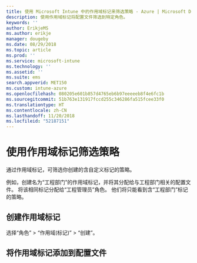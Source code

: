 ```yaml
---
title: 使用 Microsoft Intune 中的作用域标记来筛选策略 - Azure | Microsoft Docs
description: 使用作用域标记将配置文件筛选到特定角色。
keywords: ''
author: ErikjeMS
ms.author: erikje
manager: dougeby
ms.date: 08/29/2018
ms.topic: article
ms.prod: ''
ms.service: microsoft-intune
ms.technology: ''
ms.assetid: ''
ms.suite: ems
search.appverid: MET150
ms.custom: intune-azure
ms.openlocfilehash: 080205e601b857d4765eb6b97eeeeeb8f4e6fc1b
ms.sourcegitcommit: 51b763e131917fccd255c346286fa515fcee33f0
ms.translationtype: HT
ms.contentlocale: zh-CN
ms.lasthandoff: 11/20/2018
ms.locfileid: "52187151"
---
```

# <a name="use-scope-tags-to-filter-policies"></a>使用作用域标记筛选策略

通过作用域标记，可筛选你创建的含自定义标记的策略。

例如，创建名为“工程部门”的作用域标记，并将其分配给与工程部门相关的配置文件。 将该相同标记分配给“工程管理员”角色。 他们将只能看到含“工程部门”标记的策略。

## <a name="to-create-a-scope-tag"></a>创建作用域标记

选择“角色” > “作用域(标记)” > “创建”。

## <a name="to-add-a-scope-tag-to-a-configuration-profile"></a>将作用域标记添加到配置文件

选择“设备配置” > “配置文件”> 选择配置文件 >“属性” > “作用域(标记)”。

## <a name="to-assign-a-scope-tag-to-a-role"></a>向角色分配作用域标记

选择“角色” > “所有角色” > “策略和配置文件管理器” > “分配” > “作用域(标记)”。

## <a name="next-steps"></a>后续步骤

管理[角色](role-based-access-control.md)和[配置文件](device-profile-assign.md)。

